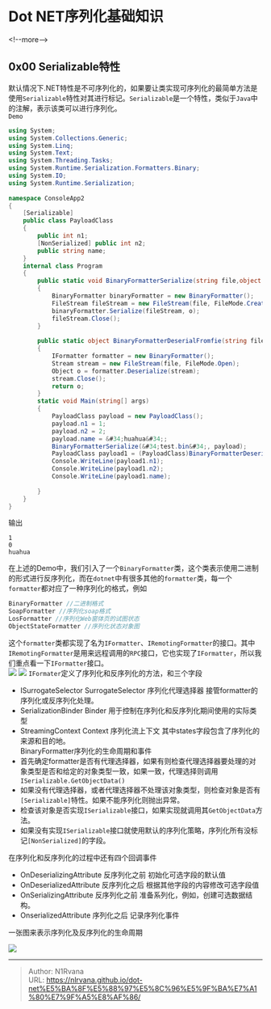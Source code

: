 # Dot NET序列化基础知识

  
  
&lt;!--more--&gt;  
## 0x00 Serializable特性  
默认情况下.NET特性是不可序列化的，如果要让类实现可序列化的最简单方法是使用`Serializable`特性对其进行标记。`Serializable`是一个特性，类似于`Java`中的注解，表示该类可以进行序列化。  
`Demo`  
```c#  
using System;  
using System.Collections.Generic;  
using System.Linq;  
using System.Text;  
using System.Threading.Tasks;  
using System.Runtime.Serialization.Formatters.Binary;  
using System.IO;  
using System.Runtime.Serialization;  
  
namespace ConsoleApp2  
{  
    [Serializable]  
    public class PayloadClass  
    {  
        public int n1;  
        [NonSerialized] public int n2;  
        public string name;  
    }  
    internal class Program  
    {  
        public static void BinaryFormatterSerialize(string file,object o)  
        {  
            BinaryFormatter binaryFormatter = new BinaryFormatter();  
            FileStream fileStream = new FileStream(file, FileMode.Create);  
            binaryFormatter.Serialize(fileStream, o);  
            fileStream.Close();  
        }  
  
        public static object BinaryFormatterDeserialFromfie(string file)  
        {  
            IFormatter formatter = new BinaryFormatter();  
            Stream stream = new FileStream(file, FileMode.Open);  
            Object o = formatter.Deserialize(stream);  
            stream.Close();  
            return o;  
        }  
        static void Main(string[] args)  
        {  
            PayloadClass payload = new PayloadClass();  
            payload.n1 = 1;  
            payload.n2 = 2;  
            payload.name = &#34;huahua&#34;;  
            BinaryFormatterSerialize(&#34;test.bin&#34;, payload);  
            PayloadClass payload1 = (PayloadClass)BinaryFormatterDeserialFromfie(&#34;test.bin&#34;);  
            Console.WriteLine(payload1.n1);  
            Console.WriteLine(payload1.n2);  
            Console.WriteLine(payload1.name);  
  
        }  
    }  
}  
```  
输出  
```  
1  
0  
huahua  
```  
在上述的Demo中，我们引入了一个`BinaryFormatter`类，这个类表示使用二进制的形式进行反序列化，而在`dotnet`中有很多其他的`formatter`类，每一个`formatter`都对应了一种序列化的格式，例如  
```c#  
BinaryFormatter //二进制格式  
SoapFormatter //序列化soap格式  
LosFormatter //序列化Web窗体页的试图状态  
ObjectStateFormatter //序列化状态对象图  
```  
这个`formatter`类都实现了名为`IFormatter`、`IRemotingFormatter`的接口。其中`IRemotingFormatter`是用来远程调用的`RPC`接口，它也实现了`IFormatter`，所以我们重点看一下`IFormatter`接口。  
![](https://picture-1304797147.cos.ap-nanjing.myqcloud.com/picture/202506031457420.png)
![](https://picture-1304797147.cos.ap-nanjing.myqcloud.com/picture/202506031458564.png)
`IFormater`定义了序列化和反序列化的方法，和三个字段  

- ISurrogateSelector SurrogateSelector 序列化代理选择器 接管formatter的序列化或反序列化处理。  
- SerializationBinder Binder 用于控制在序列化和反序列化期间使用的实际类型  
- StreamingContext Context 序列化流上下文 其中states字段包含了序列化的来源和目的地。  
BinaryFormatter序列化的生命周期和事件  
- 首先确定formatter是否有代理选择器，如果有则检查代理选择器要处理的对象类型是否和给定的对象类型一致，如果一致，代理选择则调用`ISerializable.GetObjectData()`  
- 如果没有代理选择器，或者代理选择器不处理该对象类型，则检查对象是否有`[Serializable]`特性。如果不能序列化则抛出异常。  
- 检查该对象是否实现`ISerializable`接口，如果实现就调用其`GetObjectData`方法。  
- 如果没有实现`ISerializable`接口就使用默认的序列化策略，序列化所有没标记`[NonSerialized]`的字段。  

在序列化和反序列化的过程中还有四个回调事件  

- OnDeserializingAttribute 反序列化之前 初始化可选字段的默认值  
- OnDeserializedAttribute 反序列化之后 根据其他字段的内容修改可选字段值  
- OnSerializingAttribute 反序列化之前 准备系列化，例如，创建可选数据结构。  
- OnserializedAttribute 序列化之后 记录序列化事件  

一张图来表示序列化及反序列化的生命周期  

![](https://picture-1304797147.cos.ap-nanjing.myqcloud.com/picture/202506031904308.png)
  

---

> Author: N1Rvana  
> URL: https://nlrvana.github.io/dot-net%E5%BA%8F%E5%88%97%E5%8C%96%E5%9F%BA%E7%A1%80%E7%9F%A5%E8%AF%86/  


